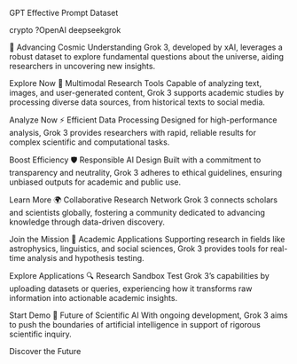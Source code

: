 GPT Effective Prompt Dataset

crypto ?OpenAI deepseekgrok 

🌌 Advancing Cosmic Understanding
Grok 3, developed by xAI, leverages a robust dataset to explore fundamental questions about the universe, aiding researchers in uncovering new insights.

Explore Now
📡 Multimodal Research Tools
Capable of analyzing text, images, and user-generated content, Grok 3 supports academic studies by processing diverse data sources, from historical texts to social media.

Analyze Now
⚡ Efficient Data Processing
Designed for high-performance analysis, Grok 3 provides researchers with rapid, reliable results for complex scientific and computational tasks.

Boost Efficiency
🛡️ Responsible AI Design
Built with a commitment to transparency and neutrality, Grok 3 adheres to ethical guidelines, ensuring unbiased outputs for academic and public use.

Learn More
🌍 Collaborative Research Network
Grok 3 connects scholars and scientists globally, fostering a community dedicated to advancing knowledge through data-driven discovery.

Join the Mission
🧠 Academic Applications
Supporting research in fields like astrophysics, linguistics, and social sciences, Grok 3 provides tools for real-time analysis and hypothesis testing.

Explore Applications
🔍 Research Sandbox
Test Grok 3’s capabilities by uploading datasets or queries, experiencing how it transforms raw information into actionable academic insights.

Start Demo
🚀 Future of Scientific AI
With ongoing development, Grok 3 aims to push the boundaries of artificial intelligence in support of rigorous scientific inquiry.

Discover the Future

